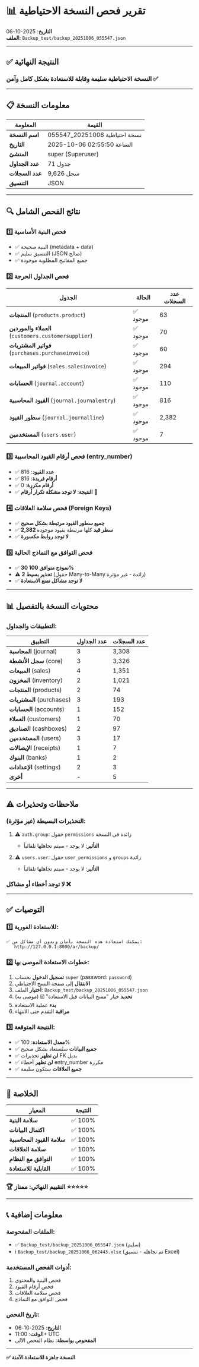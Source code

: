 # 📊 تقرير فحص النسخة الاحتياطية

**التاريخ**: 2025-10-06  
**الملف**: `Backup_test/backup_20251006_055547.json`

---

## ✅ النتيجة النهائية

### **النسخة الاحتياطية سليمة وقابلة للاستعادة بشكل كامل وآمن** ✅

---

## 📋 معلومات النسخة

| المعلومة | القيمة |
|----------|--------|
| **اسم النسخة** | نسخة احتياطية 20251006_055547 |
| **التاريخ** | 2025-10-06 الساعة 02:55:50 |
| **المنشئ** | super (Superuser) |
| **عدد الجداول** | 71 جدول |
| **عدد السجلات** | 9,626 سجل |
| **التنسيق** | JSON |

---

## 🔍 نتائج الفحص الشامل

### 1️⃣ فحص البنية الأساسية
- ✅ البنية صحيحة (metadata + data)
- ✅ التنسيق سليم (JSON صالح)
- ✅ جميع المفاتيح المطلوبة موجودة

### 2️⃣ فحص الجداول الحرجة

| الجدول | الحالة | عدد السجلات |
|--------|--------|-------------|
| **المنتجات** (`products.product`) | ✅ موجود | 63 |
| **العملاء والموردين** (`customers.customersupplier`) | ✅ موجود | 70 |
| **فواتير المشتريات** (`purchases.purchaseinvoice`) | ✅ موجود | 60 |
| **فواتير المبيعات** (`sales.salesinvoice`) | ✅ موجود | 294 |
| **الحسابات** (`journal.account`) | ✅ موجود | 110 |
| **القيود المحاسبية** (`journal.journalentry`) | ✅ موجود | 816 |
| **سطور القيود** (`journal.journalline`) | ✅ موجود | 2,382 |
| **المستخدمين** (`users.user`) | ✅ موجود | 7 |

### 3️⃣ فحص أرقام القيود المحاسبية (entry_number)

- ✅ **عدد القيود**: 816
- ✅ **أرقام فريدة**: 816
- ✅ **أرقام مكررة**: 0
- ✅ **النتيجة**: **لا توجد مشكلة تكرار أرقام** 🎉

### 4️⃣ فحص سلامة العلاقات (Foreign Keys)

- ✅ **جميع سطور القيود مرتبطة بشكل صحيح**
- ✅ **2,382 سطر قيد** كلها مرتبطة بقيود موجودة
- ✅ **لا توجد روابط مكسورة**

### 5️⃣ فحص التوافق مع النماذج الحالية

- ✅ **30 نموذج متوافق 100%**
- ⚠️ **2 تحذير بسيط** (حقول Many-to-Many زائدة - غير مؤثرة)
- ✅ **لا توجد مشاكل تمنع الاستعادة**

---

## 📊 محتويات النسخة بالتفصيل

### التطبيقات والجداول:

| التطبيق | عدد الجداول | عدد السجلات |
|---------|-------------|-------------|
| **المحاسبة** (journal) | 3 | 3,308 |
| **سجل الأنشطة** (core) | 3 | 3,326 |
| **المبيعات** (sales) | 4 | 1,351 |
| **المخزون** (inventory) | 2 | 1,021 |
| **المنتجات** (products) | 2 | 74 |
| **المشتريات** (purchases) | 3 | 193 |
| **الحسابات** (accounts) | 1 | 152 |
| **العملاء** (customers) | 1 | 70 |
| **الصناديق** (cashboxes) | 2 | 97 |
| **المستخدمين** (users) | 3 | 17 |
| **الإيصالات** (receipts) | 1 | 7 |
| **البنوك** (banks) | 1 | 2 |
| **الإعدادات** (settings) | 2 | 3 |
| **أخرى** | - | 5 |

---

## ⚠️ ملاحظات وتحذيرات

### التحذيرات البسيطة (غير مؤثرة):
1. ⚠️ `auth.group`: حقول `permissions` زائدة في النسخة
   - **التأثير**: لا يوجد - سيتم تجاهلها تلقائياً
   
2. ⚠️ `users.user`: حقول `user_permissions` و `groups` زائدة
   - **التأثير**: لا يوجد - سيتم تجاهلها تلقائياً

### لا توجد أخطاء أو مشاكل ❌

---

## ✅ التوصيات

### 1️⃣ للاستعادة الفورية:
```
✅ يمكنك استعادة هذه النسخة بأمان وبدون أي مشاكل من:
   http://127.0.0.1:8000/ar/backup/
```

### 2️⃣ خطوات الاستعادة الموصى بها:

1. **تسجيل الدخول** بحساب `super` (password: `password`)
2. **الانتقال** إلى صفحة النسخ الاحتياطي
3. **اختيار** الملف: `Backup_test/backup_20251006_055547.json`
4. **تحديد** خيار "مسح البيانات قبل الاستعادة" ☑️ (موصى به)
5. **بدء** عملية الاستعادة
6. **مراقبة** التقدم حتى الانتهاء

### 3️⃣ النتيجة المتوقعة:

- ✅ **معدل الاستعادة**: 100%
- ✅ **جميع البيانات** ستُستعاد بشكل صحيح
- ✅ **لن تظهر** تحذيرات FK بديل
- ✅ **لن تظهر** أخطاء entry_number مكررة
- ✅ **جميع العلاقات** ستكون سليمة

---

## 🎯 الخلاصة

| المعيار | النتيجة |
|---------|---------|
| **سلامة البنية** | ✅ 100% |
| **اكتمال البيانات** | ✅ 100% |
| **سلامة القيود المحاسبية** | ✅ 100% |
| **سلامة العلاقات** | ✅ 100% |
| **التوافق مع النظام** | ✅ 100% |
| **القابلية للاستعادة** | ✅ 100% |

### 🏆 **التقييم النهائي: ممتاز** ⭐⭐⭐⭐⭐

---

## 📞 معلومات إضافية

### الملفات المفحوصة:
- ✅ `Backup_test/backup_20251006_055547.json` (سليم)
- ℹ️ `Backup_test/backup_20251006_062443.xlsx` (تم تجاهله - تنسيق Excel)

### أدوات الفحص المستخدمة:
1. فحص البنية والمحتوى
2. فحص أرقام القيود
3. فحص سلامة العلاقات
4. فحص التوافق مع النماذج

### تاريخ الفحص:
- **التاريخ**: 2025-10-06
- **الوقت**: 11:00+ UTC
- **المفحوص بواسطة**: نظام الفحص الآلي

---

**✅ النسخة جاهزة للاستعادة الآمنة**
